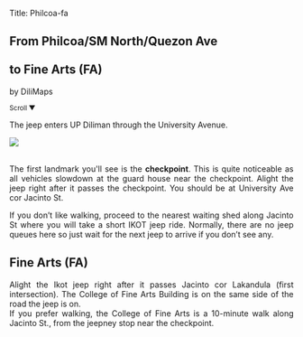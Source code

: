 Title: Philcoa-fa

<section id='cover' class='cover active'>
<h1> From Philcoa/SM North/Quezon Ave <br><br>to Fine Arts (FA)</h1>
<p align='justify'>by DiliMaps </p>
<small class='scroll'>Scroll ▼</small>
</section>

<section id='philcoa'>
<p align='justify'>The jeep enters UP Diliman through the University Avenue.
</p>
</section>


<section id='checkpoint'>
<img src='https://lh5.googleusercontent.com/sMFt20bUa525jdRRFqegGWrHP-A4iiqN7wZCUrEv_Edn8tX7nf0VN4-dhMJww8Vi9VMnnEI764dF3HveU6Nq27hIrAt-W327uv3hsNWzkZudF9B4FnS2-Gus'>
<br><br>
<p align='justify'>
The first landmark you'll see is the <b>checkpoint</b>. This is quite noticeable as all vehicles slowdown at the guard house near the checkpoint. Alight the jeep right after it passes the checkpoint. You should be at University Ave cor Jacinto St.
</p>
</section>


<section id='jacinto-shed'>
<p align='justify'>
If you don’t like walking, proceed to the nearest waiting shed along Jacinto St where you will take a short  IKOT jeep ride. Normally, there are no jeep queues here so just wait for the next jeep to arrive if you don’t see any.
</p>
</section>

<section id='fa'>
<h1> Fine Arts (FA)</h1>
<p align='justify'>
Alight the Ikot jeep right after it passes Jacinto cor Lakandula (first intersection). The College of Fine Arts Building is on the same side of the road the jeep is on.
<br>
If you prefer walking, the College of Fine Arts is a 10-minute walk along Jacinto St., from the jeepney stop near the checkpoint.
</br>
</p>
</section>